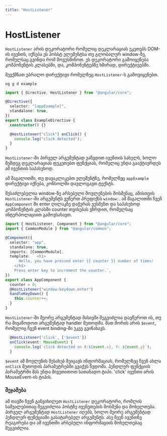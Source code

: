 ```yaml
---
title: "HostListener"
---
```


# HostListener

`HostListener` არის დეკორატორი რომელიც დეკლარაციას უკეთებს DOM-ის ივენთს,
იქნება ეს ჰოსსტ ელემენტსა თუ გლობალურ window-ზე, რომელსაც გვინდა რომ მოვუსმინოთ.
ეს დეკორატორი გამოიყენება კომპონენტის კლასებში, და, კომპონენტებზე ხშირად, დირექტივებში.

შევქმნათ უბრალო დირექტივი რომელზეც `HostListener`-ს გამოვიყენებთ.

```
ng g d example
```

```ts
import { Directive, HostListener } from "@angular/core";

@Directive({
  selector: "[appExample]",
  standalone: true,
})
export class ExampleDirective {
  constructor() {}

  @HostListener("click") onClick() {
    console.log("click detected");
  }
}
```

`HostListener`-ში პირველ არგუმენტად ვაწვდით ივენთის სახელს, ხოლო
შემდეგ დეკლარაციას ფუკეთებთ ფუნქციას, რომელიც უნდა გააქტიურდეს
ამ ივენთის საპასუხოდ.

ამ მაგალითში, თუ დავაკლიკებთ ელემენტზე, რომელზეც `appExample` დირექტივი
იქნება, კონსოლში დავლოგავთ ტექსტს.

შესაძლებელია window-ზე არსებული მოვლენების მოსმენაც, ამისთვის `HostListener`-ში
არგუმენტს ვუწერთ პრეფიქსს `window:`. ამ მაგალითში ჩვენ `AppComponent` ში
enter ღილაკზე დაჭერას ვუსმენთ და საპასუხოდ კომპონენტის კლასში counter თვისებას
ვზრდით, რომელსაც ინტერპოლაციით გამოვსახავთ.

```ts
import { HostListener, Component } from "@angular/core";
import { CommonModule } from "@angular/common";

@Component({
  selector: "app",
  standalone: true,
  imports: [CommonModule],
  template: ` <h1>
      Hello, you have pressed enter {{ counter }} number of times!
    </h1>
    Press enter key to increment the counter.`,
})
export class AppComponent {
  counter = 0;
  @HostListener("window:keydown.enter")
  handleKeyDown() {
    this.counter++;
  }
}
```

`HostListener`-ში მეორე არგუმენტად მასივში შეგვიძლია დავწეროთ ის,
თუ რა მივაწოდოთ არგუმენტად handler მეთოდმა. მათ შორის არის
`$event`, რომელიც ჩვენ event binding-ში უკვე გვინახავს.

```ts
  @HostListener('click', ['$event'])
  onClick(event: MouseEvent) {
    console.log(`click detected on X:${event.x}, Y: ${event.y}`);
  }
```

`$event` ამ მოვლენის შესახებ შეიცავს ინფორმაციას, რომელზეც ჩვენ ახლა `onClick`
მეთოდის პარამეტრებში გვაქვს წვდომა. ჰენდლერ ფუნქციის პარამეტრში
მას უნდა მივუთითოთ სათანადო ტიპი. 'click' ივენთი არის MouseEvent-ის ტიპის.

### შეჯამება

ამ თავში ჩვენ განვიხილეთ `HostListener` დეკორატორი, რომლის საშუალებითაც
შეგვიძლია ჰოსტზე ივენეთების მოსმენა და მოხელთება. პირველ არგუმენტად
`HostListener` იღებს, ხოლო მეორე არგუმენტად ჰენდლერ ფუნქციაში გასატარებელ
არგუმენტს. ასე ჩვენ ივენთზე რეაგირება და ამ ივენთში არსებული ინფორმაციის
მოხელთებაც შეგვიძლია.

